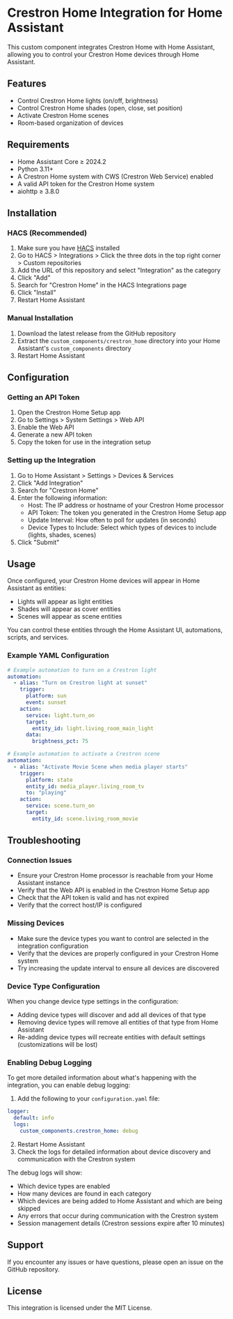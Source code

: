 # Crestron Home Integration for Home Assistant

This custom component integrates Crestron Home with Home Assistant, allowing you to control your Crestron Home devices through Home Assistant.

## Features

- Control Crestron Home lights (on/off, brightness)
- Control Crestron Home shades (open, close, set position)
- Activate Crestron Home scenes
- Room-based organization of devices

## Requirements

- Home Assistant Core ≥ 2024.2
- Python 3.11+
- A Crestron Home system with CWS (Crestron Web Service) enabled
- A valid API token for the Crestron Home system
- aiohttp ≥ 3.8.0

## Installation

### HACS (Recommended)

1. Make sure you have [HACS](https://hacs.xyz/) installed
2. Go to HACS > Integrations > Click the three dots in the top right corner > Custom repositories
3. Add the URL of this repository and select "Integration" as the category
4. Click "Add"
5. Search for "Crestron Home" in the HACS Integrations page
6. Click "Install"
7. Restart Home Assistant

### Manual Installation

1. Download the latest release from the GitHub repository
2. Extract the `custom_components/crestron_home` directory into your Home Assistant's `custom_components` directory
3. Restart Home Assistant

## Configuration

### Getting an API Token

1. Open the Crestron Home Setup app
2. Go to Settings > System Settings > Web API
3. Enable the Web API
4. Generate a new API token
5. Copy the token for use in the integration setup

### Setting up the Integration

1. Go to Home Assistant > Settings > Devices & Services
2. Click "Add Integration"
3. Search for "Crestron Home"
4. Enter the following information:
   - Host: The IP address or hostname of your Crestron Home processor
   - API Token: The token you generated in the Crestron Home Setup app
   - Update Interval: How often to poll for updates (in seconds)
   - Device Types to Include: Select which types of devices to include (lights, shades, scenes)
5. Click "Submit"

## Usage

Once configured, your Crestron Home devices will appear in Home Assistant as entities:

- Lights will appear as light entities
- Shades will appear as cover entities
- Scenes will appear as scene entities

You can control these entities through the Home Assistant UI, automations, scripts, and services.

### Example YAML Configuration

```yaml
# Example automation to turn on a Crestron light
automation:
  - alias: "Turn on Crestron light at sunset"
    trigger:
      platform: sun
      event: sunset
    action:
      service: light.turn_on
      target:
        entity_id: light.living_room_main_light
      data:
        brightness_pct: 75

# Example automation to activate a Crestron scene
automation:
  - alias: "Activate Movie Scene when media player starts"
    trigger:
      platform: state
      entity_id: media_player.living_room_tv
      to: "playing"
    action:
      service: scene.turn_on
      target:
        entity_id: scene.living_room_movie
```

## Troubleshooting

### Connection Issues

- Ensure your Crestron Home processor is reachable from your Home Assistant instance
- Verify that the Web API is enabled in the Crestron Home Setup app
- Check that the API token is valid and has not expired
- Verify that the correct host/IP is configured

### Missing Devices

- Make sure the device types you want to control are selected in the integration configuration
- Verify that the devices are properly configured in your Crestron Home system
- Try increasing the update interval to ensure all devices are discovered

### Device Type Configuration

When you change device type settings in the configuration:
- Adding device types will discover and add all devices of that type
- Removing device types will remove all entities of that type from Home Assistant
- Re-adding device types will recreate entities with default settings (customizations will be lost)

### Enabling Debug Logging

To get more detailed information about what's happening with the integration, you can enable debug logging:

1. Add the following to your `configuration.yaml` file:

```yaml
logger:
  default: info
  logs:
    custom_components.crestron_home: debug
```

2. Restart Home Assistant
3. Check the logs for detailed information about device discovery and communication with the Crestron system

The debug logs will show:
- Which device types are enabled
- How many devices are found in each category
- Which devices are being added to Home Assistant and which are being skipped
- Any errors that occur during communication with the Crestron system
- Session management details (Crestron sessions expire after 10 minutes)

## Support

If you encounter any issues or have questions, please open an issue on the GitHub repository.

## License

This integration is licensed under the MIT License.
